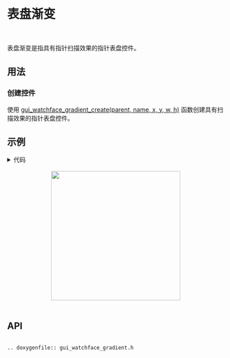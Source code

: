 # 表盘渐变
<br>

表盘渐变是指具有指针扫描效果的指针表盘控件。

## 用法

### 创建控件

使用 [gui_watchface_gradient_create(parent, name, x, y, w, h)](#gui_watchface_gradient_create) 函数创建具有扫描效果的指针表盘控件。

## 示例

<details> <summary>代码</summary>

```eval_rst
.. literalinclude:: ../../../gui_engine/example/screen_448_368/app_ct_clock.c
   :language: c
   :start-after: /* watchface_watch_gradient_spot demo start*/
   :end-before: /* watchface_watch_gradient_spot demo end*/

.. literalinclude:: ../../../gui_engine/example/screen_448_368/app_tablist.c
   :language: c
   :start-after: /* watchface start*/
   :end-before: /* watchface end*/

.. literalinclude:: ../../../gui_engine/example/screen_448_368/app_ct_clock.c
   :language: c
   :start-after: /* callback_touch_long start*/
   :end-before: /* callback_touch_long end*/

.. literalinclude:: ../../../gui_engine/example/screen_448_368/app_ct_clock.c
   :language: c
   :start-after: /* page_ct_clock start*/
   :end-before: /* page_ct_clock end*/
```

</details>

<br>
<div style="text-align: center"><img src="https://foruda.gitee.com/images/1699931787525761928/f8a2202f_10641540.png" width = "300" /></div>
<br>

<span id = "gui_watchface_gradient_create">

## API

</span>

```eval_rst

.. doxygenfile:: gui_watchface_gradient.h

```
